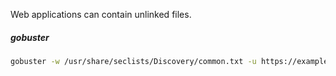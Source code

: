Web applications can contain unlinked files.

##### gobuster
```bash
gobuster -w /usr/share/seclists/Discovery/common.txt -u https://example.com -x php,aspx,asp,txt,json,zip
```